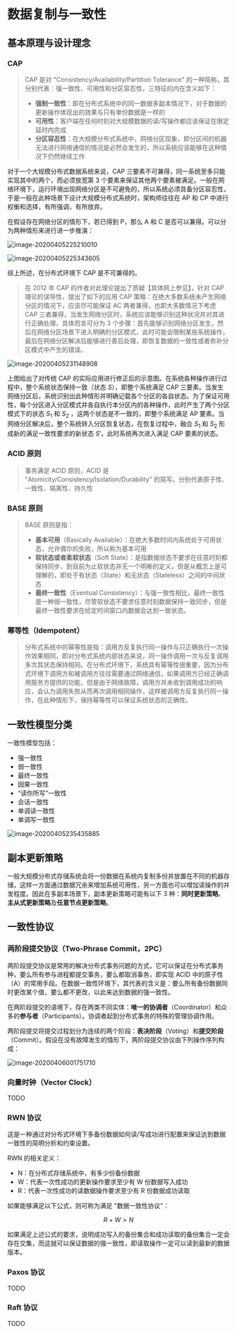 # 数据复制与一致性

## 基本原理与设计理念

### CAP

> CAP 是对 "Consistency/Availability/Partition Tolerance" 的一种简称，其分别代表：强一致性、可用性和分区容忍性，三特征的内在含义如下：
>
> - **强制一致性**：即在分布式系统中的同一数据多副本情况下，对于数据的更新操作体现出的效果与只有单份数据是一样的
> - **可用性**：客户端在任何时刻对大规模数据的读/写操作都应该保证在限定延时内完成
> - **分区容忍性**：在大规模分布式系统中，网络分区现象，即分区间的机器无法进行网络通信的情况是必然会发生的，所以系统应该能够在这种情况下仍然继续工作

对于一个大规模分布式数据系统来说，CAP 三要素不可兼得，同一系统至多只能实现其中的两个，而必须放宽第 3 个要素来保证其他两个要素被满足。一般在网络环境下，运行环境出现网络分区是不可避免的，所以系统必须具备分区容忍性，于是一般在此种场景下设计大规模分布式系统时，架构师往往在 AP 和 CP 中进行权衡和选择，有所强调，有所放弃。

在假设存在网络分区的情形下，若已得到 P，那么 A 和 C 是否可以兼得。可以分为两种情形来进行进一步推演：

![image-20200405225210010](https://i.loli.net/2020/04/05/mykF5dC7eSL2XPj.png)

![image-20200405225343605](https://i.loli.net/2020/04/05/QKYgk6xqNTZdnLJ.png)

综上所述，在分布式环境下 CAP 是不可兼得的。

> 在 2012 年 CAP 的作者对此理论提出了质疑【具体网上参见】，针对 CAP 理论的误导性，提出了如下的应用 CAP 策略：在绝大多数系统未产生网络分区的情况下，应该尽可能保证 AC 两者兼得，也即大多数情况下考虑 CAP 三者兼得，当发生网络分区时，系统应该能够识别这种状况并对其进行正确处理，具体而言可分为 3 个步骤：首先能够识别网络分区发生，然后在网络分区场景下进入明确的分区模式，此时可能会限制某些系统操作，最后在网络分区解决后能够进行善后处理，即恢复数据的一致性或者弥补分区模式中产生的错误。

![image-20200405231148908](https://i.loli.net/2020/04/05/lwV7QreRztIavLp.png)

上图给出了对传统 CAP 的实际应用进行修正后的示意图。在系统各种操作进行过程中，整个系统状态保持一致（状态 $S$），即整个系统满足 CAP 三要素。当发生网络分区后，系统识别出此种情形并明确记载各个分区的各自状态。为了保证可用性，每个分区进入分区模式并各自执行本分区内的各种操作，此时产生了两个分区模式下的状态 $S_{1}$ 和 $S_{2}$ ，这两个状态是不一致的，即整个系统满足 AP 要素。当网络分区解决后，整个系统转入分区恢复状态，在恢复过程中，融合  $S_{1}$ 和 $S_{2}$ 形成新的满足一致性要求的新状态 $S'$，此时系统再次进入满足 CAP 要素的状态。

### ACID 原则

> 事务满足 ACID 原则，ACID 是 "Atomicity/Consistency/Isolation/Durability" 的简写，分别代表原子性、一致性、隔离性、持久性

### BASE 原则

> BASE 原则是指：
>
> - **基本可用**（Basically Available）：在绝大多数时间内系统处于可用状态，允许偶尔的失败，所以称为基本可用
> - **软状态或者柔软状态**（Soft State）：是指数据状态不要求在任意时刻都保持同步，到目前为止软状态并无一个明晰的定义，但是从概念上是可理解的，即处于有状态（State）和无状态（Stateless）之间的中间状态
> - **最终一致性**（Eventual Consistency）：与强一致性相比，最终一致性是一种弱一致性，尽管软状态不要求任意时刻数据保持一致同步，但是最终一致性要求在给定时间窗口内数据会达到一致状态。

### 幂等性（Idempotent）

> 分布式系统中的幂等性是指：调用方反复执行同一操作与只正确执行一次操作效果相同，即对分布式系统内部状态来说，同一操作调用一次与反复调用多次其状态保持相同。在分布式环境下，系统具有幂等性很重要，因为分布式环境下调用方和被调用方往往需要通过网络通信，如果调用方已经正确调用服务方提供的功能，但是由于网络故障，调用方并未收到调用成功的响应，会认为调用失败从而再次调用相同操作，这样被调用方反复执行同一操作，在此种情形下，保持幂等性可以保证系统状态的正确性。

## 一致性模型分类

一致性模型包括：

- 强一致性
- 弱一致性
- 最终一致性
- 因果一致性
- “读你所写”一致性
- 会话一致性
- 单调读一致性
- 单调写一致性

![image-20200405235435885](https://i.loli.net/2020/04/05/b2QaFn7SAPgce6C.png)

## 副本更新策略

一般大规模分布式存储系统会将一份数据在系统内复制多份并放置在不同的机器存储，这样一方面通过数据冗余来增加系统可用性，另一方面也可以增加读操作的并发程度。因此在多副本场景下，副本更新策略可能有以下 3 种：**同时更新策略**、**主从式更新策略**及**任意节点更新策略**。

## 一致性协议

### 两阶段提交协议（Two-Phrase Commit，2PC）

两阶段提交协议是常用的解决分布式事务问题的方式，它可以保证在分布式事务种，要么所有参与进程都提交事务，要么都取消事务，即实现 ACID 中的原子性（A）的常用手段。在数据一致性环境下，其代表的含义是：要么所有备份数据同时更改某个值，要么都不更改，以此来达到数据的强一致性。

在两阶段提交的语境下，存在两类不同实体：**唯一的协调者**（Coordinator）和众多的**参与者**（Participants）。协调者起到分布式事务的特殊的管理协调作用。

两阶段提交将提交过程划分为连续的两个阶段：**表决阶段**（Voting）和**提交阶段**（Commit）。假设在没有故障发生的情形下，两阶段提交协议由下列操作序列构成：

![image-20200406001751710](https://i.loli.net/2020/04/06/PAHZSuN2JpDgFca.png)



### 向量时钟（Vector Clock）

TODO

### RWN 协议

这是一种通过对分布式环境下多备份数据如何读/写成功进行配置来保证达到数据一致性的简明分析和约束设置。

RWN 的相关定义：

- N：在分布式存储系统中，有多少份备份数据
- W：代表一次性成功的更新操作要求至少有 W 份数据写入成功
- R：代表一次性成功的读数据操作要求至少有 R 份数据成功读取

如果能够满足以下公式，则可称为满足 "数据一致性协议"：

$$R+W>N$$

如果满足上述公式的要求，说明成功写入的备份集合和成功读取的备份集合一定会存在交集，而这就可以保证数据的强一致性，即读取操作一定可以读到最新的数据版本。

### Paxos 协议

TODO

### Raft 协议

TODO